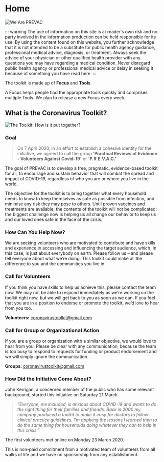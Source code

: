 # Home

![We Are PREVAC](/PREVAC-logo.jpeg)

::: warning
The use of information on this site is at reader's own risk and no party involved in the information production can be held responsible for its use. By using the content found on this website, you further acknowledge that it is not intended to be a substitute for public health agency guidance, professional medical advice, diagnosis, or treatment. Always seek the advice of your physician or other qualified health provider with any questions you may have regarding a medical condition. Never disregard public health agency or professional medical advice or delay in seeking it because of something you have read here.
:::

The toolkit is made up of **Focus** and **Tools**.

A Focus helps people find the appropriate tools quickly and comprises multiple Tools. We plan to release a new Focus every week.

## What is the Coronavirus Toolkit?

![The Toolkit: How is it put together?](/Facebook-cover.jpg)

### Goal

> On 7 April 2020, in an effort to establish a cohesive identity for the initiative, we agreed to call the group **'Practical Reviews of Evidence - Volunteers Against Covid-19'** or **'P.R.E.V.A.C.'**

The goal of PREVAC is to develop a free, pragmatic, evidence-based toolkit for all, to encourage and sustain behavior that will combat the spread and impact of COVID-19, regardless of who you are or where you live in the world.

The objective for the toolkit is to bring together what every household needs to know to keep themselves as safe as possible from infection, and minimise any risk they may pose to others. Until proven vaccines and treatments are available, the contents of the toolkit will not be complicated; the biggest challenge now is helping us all change our behavior to keep us and our loved ones safe in the face of the crisis.

### How Can You Help Now?

We are seeking volunteers who are motivated to contribute and have skills and experience in accessing and influencing the target audience, which, in this case, is just about everybody on earth. Please follow us – and please tell everyone about what we’re doing. This toolkit could make all the difference to you and the communities you live in.

### Call for Volunteers

If you think you have skills to help us achieve this, please contact the team now. We may not be able to respond immediately as we’re working on the toolkit right now, but we will get back to you as soon as we can. If you feel that you are in a position to endorse or promote the toolkit, we’d love to hear from you too.

**Volunteers:** <coronavirustoolkit@gmail.com>

### Call for Group or Organizational Action

If you are a group or organization with a similar objective, we would love to hear from you. Please be clear with any communication, because the team is too busy to respond to requests for funding or product endorsement and we will simply ignore the communication.

**Groups:** <coronavirustoolkit@gmail.com>

### How Did the Initiative Come About?

John Kerrigan, a concerned member of the public who has some relevant background, started this initiative on Saturday 21 March.

> _“Everyone, me included, is anxious about COVID-19 and wants to do the right thing for their families and friends. Back in 2000 my company produced a toolkit to make it easy for doctors to follow clinical practice guidelines. I’m applying the lessons I learned then to do the same thing for households doing whatever they can to help in this crisis.”_

The first volunteers met online on Monday 23 March 2020.

This is non-paid commitment from a motivated team of volunteers from all walks of life and we have no sponsorship from any establishment.
